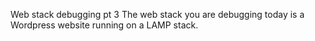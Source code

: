 Web stack debugging pt 3
The web stack you are debugging today is a Wordpress website running on a LAMP stack.
